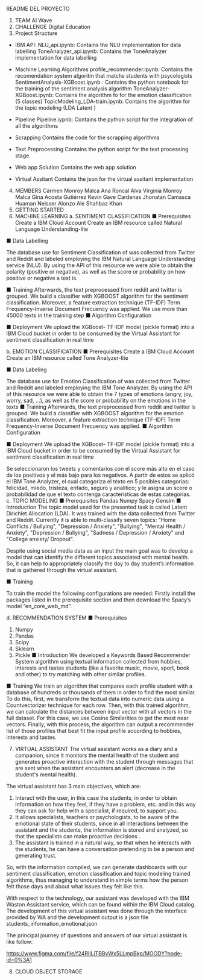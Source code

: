 README DEL PROYECTO

1.	TEAM
AI Wave
2.	CHALLENGE
Digital Education
3.	Project Structure
-	IBM API:
NLU_api.ipynb: Contains the NLU implementation for data labelling
ToneAnalyzer_api.ipynb: Contains the ToneAnalyzer implementation for data labelling
-	Machine Learning Algorithms
profile_recommender.ipynb: Contains the recomendation system algoritm that matchs students with psycologists
SentimentAnalysis-XGBoost.ipynb : Contains the python notebook for the training of the sentiment analysis algorithm
ToneAnalyzer-XGBoost.ipynb: Contains the algorithm fo	for the emotion classification (5 classes)
TopicModeling_LDA-train.ipynb: Contains the algorithm      for the topic modeling (LDA Latent ) 


-	Pipeline
Pipeline.iypnb: Contains the python script for the integration of all the algorithms
-	Scrapping
Contains the code for the scrapping algorithms
-	Text Preprocessing
Contains the python script for the text processing stage
-	Web app Solution
Contains the web app solution
-	Virtual Assitant
Contains the json for the virtual assitant implementation


4.	MEMBERS
Carmen Monroy Malca
Ana Roncal Alva
Virginia Monroy Malca
Gina Acosta Gutiérrez
Kevin Gave Cardenas
Jhonatan Camasca Huaman
Neisser Alonzo Ale
Shahbaz Khan
5.	GETTING STARTED
6.	MACHINE LEARNING
a.	SENTIMENT CLASSIFICATION
■	Prerequisites
Create a IBM Cloud Account
Create an IBM resource called Natural Language Understanding-lite

■	Data Labelling

The database use for Sentiment Classification of was collected from Twitter and Reddit  and labeled employing the IBM Natural Language Understanding service (NLU). By using the API of this resource we were able to obtain the polarity (positive or negative), as well as the score or probability on how positive or negative a text is.


■	Training
Afterwards, the text preprocessed from reddit and twitter is grouped. We build a classifier with XGBOOST algorithm for the sentiment classification. Moreover, a feature extraction technique (TF-IDF) Term Frequency-Inverse Document Frecuency was applied. We use more than 45000 texts in the training step
■	Algorithm Configuration


■	Deployment
We upload the XGBoost- TF-IDF model (pickle format) into a IBM Cloud bucket in order to be consumed by the Virtual Assistant for sentiment classification in real time

b.	EMOTION CLASSIFICATION
■	Prerequisites
Create a IBM Cloud Account
Create an IBM resource called Tone Analyzer-lite

■	Data Labeling

The database use for Emotion Classification of was collected from Twitter and Reddit  and labeled employing the IBM Tone Analyzer. By using the API of this resource we were able to obtain the 7 types of emotions (angry, joy, worry, sad, ...), as well as the score or probability on the emotions in the texts
■	Training
Afterwards, the text preprocessed from reddit and twitter is grouped. We build a classifier with XGBOOST algorithm for the emotion classification. Moreover, a feature extraction technique (TF-IDF) Term Frequency-Inverse Document Frecuency was applied. 
■	Algorithm Configuration

■	Deployment
We upload the XGBoost- TF-IDF model (pickle format) into a IBM Cloud bucket in order to be consumed by the Virtual Assistant for sentiment classification in real time


Se seleccionaron los tweets y comentarios con el score más alto en el caso de los positivos y el más bajo para los negativos. A partir de estos se aplicó el IBM Tone Analyzer, el cual categoriza el texto en 5 posibles categorías: felicidad, miedo, tristeza, enfado, seguro y analítico; y le asigna un score o probabilidad de que el texto contenga características de estas categorías. 
c.	TOPIC MODELING
■	Prerequisites
Pandas
Numpy
Spacy
Gensim
■	Introduction
The topic model used for the presented task is called Latent Dirichlet Allocation (LDA). It was trained with the data collected from Twitter and Reddit. Currently it is able to multi-classify seven topics: "Home Conflicts / Bullying", "Depression / Anxiety", "Bullying", "Mental Health / Anxiety", "Depression / Bullying", "Sadness / Depression / Anxiety" and "College anxiety/ Dropout". 

Despite using social media data as an input the main goal was to develop a model that can identify the different topics associated with mental health. So, it can help to appropriately classify the day to day student’s information that is gathered through the virtual assistant. 


■	Training

To train the model the following configurations are needed: Firstly install the packages listed in the prerequisite section and then download the Spacy’s model “en_core_web_md”.


d.	RECOMMENDATION SYSTEM
■	Prerequisites
1.	Numpy
2.	Pandas
3.	Scipy
4.	Sklearn
5.	Pickle
■	Introduction
We developed a Keywords Based Recommender System algorithm using textual information collected from hobbies, interests and tastes students (like a favorite music, movie, sport, book and other) to try matching with other similar profiles. 

■	Training
We train an algorithm that compares each profile student with a database of hundreds or thousands of them in order to find the most similar. To do this, first, we transform the textual data into numeric data using a Countvectorizer technique for each row. Then, with this trained algorithm, we can calculate the distances between input vector with all vectors in the full dataset. For this case, we use Cosine Similarities to get the most near vectors.  Finally, with this process, the algorithm can output a recommender list of those profiles that best fit the input profile according to hobbies, interests and tastes.

7.	VIRTUAL ASSISTANT
The virtual assistant works as a diary and a companion, since it monitors the mental health of the student and generates proactive interaction with the student through messages that are sent when the assistant encounters an alert (decrease in the student's mental health).

The virtual assistant has 3 main objectives, which are:

1.	Interact with the user, in this case the students, in order to obtain information on how they feel, if they have a problem, etc. and in this way they can ask for help with a specialist, if required, to support you. 
2.	It allows specialists, teachers or psychologists, to be aware of the emotional state of their students, since in all interactions between the assistant and the students, the information is stored and analyzed, so that the specialists can make proactive decisions . 
3.	The assistant is trained in a natural way, so that when he interacts with the students, he can have a conversation pretending to be a person and generating trust.	

So, with the information compiled, we can generate dashboards with our sentiment classification, emotion classification and topic modeling trained algorithms, thus managing to understand in simple terms how the person felt those days and about what issues they felt like this.

With respect to the technology, our assistant was developed with the IBM Waston Assistant service, which can be found within the IBM Cloud catalog. The development of this virtual assistant was done through the interface provided by WA and the development output is a json file students_information_emotional.json

The principal journey of questions and answers of our virtual assistant is like follow:

https://www.figma.com/file/f24RIlLjTBBvWx5LLmpBkp/MOODY?node-id=0%3A1


8.	CLOUD OBJECT STORAGE


